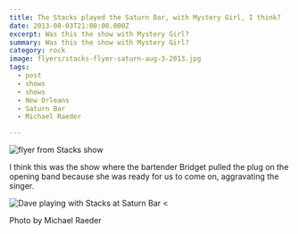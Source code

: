 ```yaml
---
title: The Stacks played the Saturn Bar, with Mystery Girl, I think?
date: 2013-08-03T21:00:00.000Z
excerpt: Was this the show with Mystery Girl?
summary: Was this the show with Mystery Girl?
category: rock
image: flyers/stacks-flyer-saturn-aug-3-2013.jpg
tags:
  - post 
  - shows
  - shows
  - New Orleans
  - Saturn Bar
  - Michael Raeder

---
```


![flyer from Stacks show](/static/images/flyers/stacks-flyer-saturn-aug-3-2013.jpg "flyer from Stacks show")

I think this was the show where the bartender Bridget pulled the plug on the opening band because she was ready for us to come on, aggravating the singer.

![Dave playing with Stacks at Saturn Bar](/static/images/stacks-m-raeder-aug-3-2013.jpg "Dave playing with Stacks at Saturn Bar")
<<figcaption>Photo by Michael Raeder</figcaption>